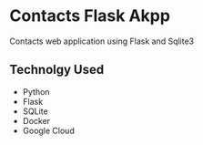 # Contacts Flask Akpp

Contacts web application using Flask and Sqlite3

## Technolgy Used

* Python
* Flask
* SQLite
* Docker
* Google Cloud
